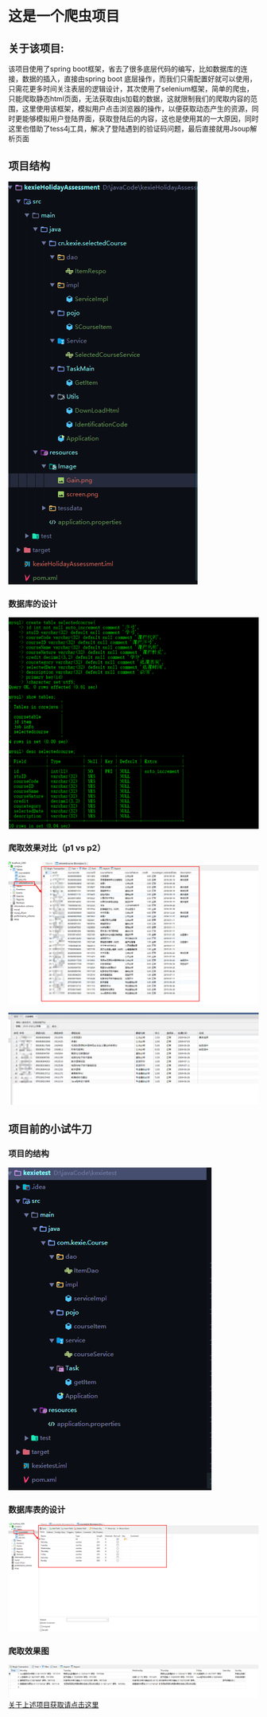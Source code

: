# 这是一个爬虫项目
## 关于该项目:
该项目使用了spring boot框架，省去了很多底层代码的编写，比如数据库的连接，数据的插入，直接由spring boot 底层操作，而我们只需配置好就可以使用，只需花更多时间关注表层的逻辑设计，其次使用了selenium框架，简单的爬虫，只能爬取静态html页面，无法获取由js加载的数据，这就限制我们的爬取内容的范围，这里使用该框架，模拟用户点击浏览器的操作，以便获取动态产生的资源，同时更能够模拟用户登陆界面，获取登陆后的内容，这也是使用其的一大原因，同时这里也借助了tess4j工具，解决了登陆遇到的验证码问题，最后直接就用Jsoup解析页面
## 项目结构
![](https://github.com/1291945816/HolidayAssessment/blob/master/image/Snipaste_2019-08-10_19-53-39.png)
### 数据库的设计
![](https://github.com/1291945816/HolidayAssessment/blob/master/image/Snipaste_2019-08-09_20-24-03.png)

### 爬取效果对比（p1 vs p2）
![](https://github.com/1291945816/HolidayAssessment/blob/master/image/Snipaste_2019-08-10_20-03-16.png)

![](https://github.com/1291945816/HolidayAssessment/blob/master/image/Snipaste_2019-08-10_21-34-44.png)


## 项目前的小试牛刀

### 项目的结构

![](https://github.com/1291945816/HolidayAssessment/blob/master/image/Snipaste_2019-08-06_18-10-54.png)

### 数据库表的设计

![](https://github.com/1291945816/HolidayAssessment/blob/master/image/Snipaste_2019-08-06_18-10-29.png)

### 爬取效果图

![](https://github.com/1291945816/HolidayAssessment/blob/master/image/效果.png)
[关于上述项目获取请点击这里](https://github.com/1291945816/HolidayAssessment/tree/master/testCrawler)




